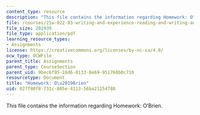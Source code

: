 ```yaml
---
content_type: resource
description: "This file contains the information regarding Homework: O\u2019Brien."
file: /courses/21w-022-03-writing-and-experience-reading-and-writing-autobiography-spring-2014/027f80f8731c805e411356ba21254788_MIT21W_022_03S14_0401.pdf
file_size: 281939
file_type: application/pdf
learning_resource_types:
- Assignments
license: https://creativecommons.org/licenses/by-nc-sa/4.0/
ocw_type: OCWFile
parent_title: Assignments
parent_type: CourseSection
parent_uid: 9bec6f95-18d6-0133-8e69-951760b0c710
resourcetype: Document
title: "Homework: O\u2019Brien"
uid: 027f80f8-731c-805e-4113-56ba21254788
---
```

This file contains the information regarding Homework: O’Brien.
